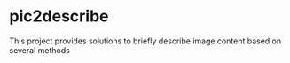 # pic2describe
This project provides solutions to briefly describe image content based on several methods 
